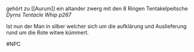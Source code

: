 gehört zu [[Aurum]] ein altander zwerg mit den 8 Ringen
Tentakelpeitsche *Dyrns Tentacle Whip p267* 

Ist nun der Man in silber welcher sich um die aufklärung und Auslieferung rund um die Rote witwe kümmert. 



#NPC 